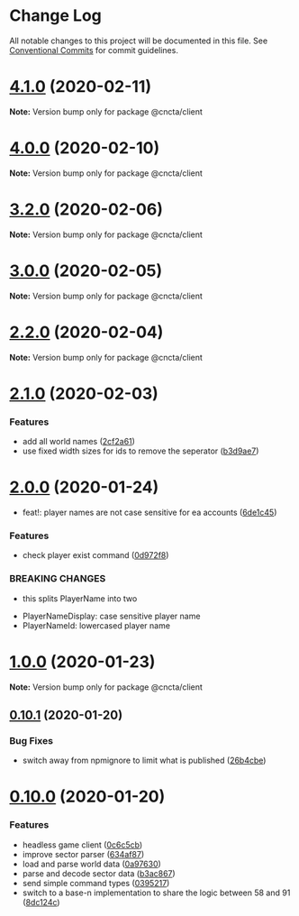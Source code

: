 # Change Log

All notable changes to this project will be documented in this file.
See [Conventional Commits](https://conventionalcommits.org) for commit guidelines.

# [4.1.0](https://github.com/blacha/st/compare/v4.0.0...v4.1.0) (2020-02-11)

**Note:** Version bump only for package @cncta/client





# [4.0.0](https://github.com/blacha/st/compare/v3.2.0...v4.0.0) (2020-02-10)

**Note:** Version bump only for package @cncta/client





# [3.2.0](https://github.com/blacha/st/compare/v3.1.1...v3.2.0) (2020-02-06)

**Note:** Version bump only for package @cncta/client





# [3.0.0](https://github.com/blacha/st/compare/v2.2.0...v3.0.0) (2020-02-05)

**Note:** Version bump only for package @cncta/client





# [2.2.0](https://github.com/blacha/st/compare/v2.1.0...v2.2.0) (2020-02-04)

**Note:** Version bump only for package @cncta/client





# [2.1.0](https://github.com/blacha/st/compare/v2.0.0...v2.1.0) (2020-02-03)


### Features

* add all world names ([2cf2a61](https://github.com/blacha/st/commit/2cf2a615ae1281a9241585d8f5d9642e37cbab7f))
* use fixed width sizes for ids to remove the seperator ([b3d9ae7](https://github.com/blacha/st/commit/b3d9ae7f9e849b61b051e683a523d319d78debb6))





# [2.0.0](https://github.com/blacha/st/compare/v1.0.0...v2.0.0) (2020-01-24)


* feat!: player names are not case sensitive for ea accounts ([6de1c45](https://github.com/blacha/st/commit/6de1c4502b355d207f4eac8f8760f81470686f73))


### Features

* check player exist command ([0d972f8](https://github.com/blacha/st/commit/0d972f8f3bbe21aebc5c8ffc85cbbdb896fdc347))


### BREAKING CHANGES

* this splits PlayerName into two
- PlayerNameDisplay: case sensitive player name
- PlayerNameId: lowercased player name





# [1.0.0](https://github.com/blacha/st/compare/v0.10.1...v1.0.0) (2020-01-23)

**Note:** Version bump only for package @cncta/client





## [0.10.1](https://github.com/blacha/st/compare/v0.10.0...v0.10.1) (2020-01-20)


### Bug Fixes

* switch away from npmignore to limit what is published ([26b4cbe](https://github.com/blacha/st/commit/26b4cbe4ffdd5595aba6153e752b41b3d3fb4638))





# [0.10.0](https://github.com/blacha/st/compare/v0.9.0...v0.10.0) (2020-01-20)


### Features

* headless game client ([0c6c5cb](https://github.com/blacha/st/commit/0c6c5cb01d82a49a505d211a22a1192be608dcea))
* improve sector parser ([634af87](https://github.com/blacha/st/commit/634af8728c8b9cb1b299a9c33308c3a3e03161c7))
* load and parse world data ([0a97630](https://github.com/blacha/st/commit/0a976309c52e30fe95315f3c04249aa0e2b04f09))
* parse and decode sector data ([b3ac867](https://github.com/blacha/st/commit/b3ac86774d536ad9d37b97a5e75aa44fc948f979))
* send simple command types ([0395217](https://github.com/blacha/st/commit/0395217c7f2ca84707adbf1cf38738344b653d6c))
* switch to a base-n implementation to share the logic between 58 and 91 ([8dc124c](https://github.com/blacha/st/commit/8dc124c384e69d9662733b99facb37da89018c69))
